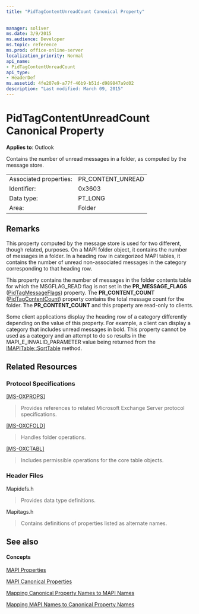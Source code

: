 ```yaml
---
title: "PidTagContentUnreadCount Canonical Property"
 
 
manager: soliver
ms.date: 3/9/2015
ms.audience: Developer
ms.topic: reference
ms.prod: office-online-server
localization_priority: Normal
api_name:
- PidTagContentUnreadCount
api_type:
- HeaderDef
ms.assetid: 4fe207e9-a77f-46b9-b51d-d989847a9d02
description: "Last modified: March 09, 2015"
---
```


# PidTagContentUnreadCount Canonical Property

  
  
**Applies to**: Outlook 
  
Contains the number of unread messages in a folder, as computed by the message store. 
  
|||
|:-----|:-----|
|Associated properties:  <br/> |PR_CONTENT_UNREAD  <br/> |
|Identifier:  <br/> |0x3603  <br/> |
|Data type:  <br/> |PT_LONG  <br/> |
|Area:  <br/> |Folder  <br/> |
   
## Remarks

This property computed by the message store is used for two different, though related, purposes. On a MAPI folder object, it contains the number of messages in a folder. In a heading row in categorized MAPI tables, it contains the number of unread non-associated messages in the category corresponding to that heading row.
  
This property contains the number of messages in the folder contents table for which the MSGFLAG_READ flag is not set in the **PR_MESSAGE_FLAGS** ([PidTagMessageFlags](pidtagmessageflags-canonical-property.md)) property. The **PR_CONTENT_COUNT** ([PidTagContentCount](pidtagcontentcount-canonical-property.md)) property contains the total message count for the folder. The **PR_CONTENT_COUNT** and this property are read-only to clients. 
  
Some client applications display the heading row of a category differently depending on the value of this property. For example, a client can display a category that includes unread messages in bold. This property cannot be used as a category and an attempt to do so results in the MAPI_E_INVALID_PARAMETER value being returned from the [IMAPITable::SortTable](imapitable-sorttable.md) method. 
  
## Related Resources

### Protocol Specifications

[[MS-OXPROPS]](http://msdn.microsoft.com/library/f6ab1613-aefe-447d-a49c-18217230b148%28Office.15%29.aspx)
  
> Provides references to related Microsoft Exchange Server protocol specifications.
    
[[MS-OXCFOLD]](http://msdn.microsoft.com/library/c0f31b95-c07f-486c-98d9-535ed9705fbf%28Office.15%29.aspx)
  
> Handles folder operations.
    
[[MS-OXCTABL]](http://msdn.microsoft.com/library/d33612dc-36a8-4623-8a26-c156cf8aae4b%28Office.15%29.aspx)
  
> Includes permissible operations for the core table objects.
    
### Header Files

Mapidefs.h
  
> Provides data type definitions.
    
Mapitags.h
  
> Contains definitions of properties listed as alternate names.
    
## See also

#### Concepts

[MAPI Properties](mapi-properties.md)
  
[MAPI Canonical Properties](mapi-canonical-properties.md)
  
[Mapping Canonical Property Names to MAPI Names](mapping-canonical-property-names-to-mapi-names.md)
  
[Mapping MAPI Names to Canonical Property Names](mapping-mapi-names-to-canonical-property-names.md)

